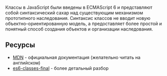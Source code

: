 
Классы в JavaScript были введены в ECMAScript 6 и представляют собой синтаксический сахар над существующим механизмом прототипного наследования. Синтаксис классов не вводит новую объектно-ориентированную модель, а предоставляет более простой и понятный способ создания объектов и организации наследования.

## Ресурсы
- [MDN](https://developer.mozilla.org/en-US/docs/Web/JavaScript/Reference/Classes) - официальная документация (желательно читать на английском)
- [es6-classes-final](http://2ality.com/2015/02/es6-classes-final.html) - более детальный разбор 